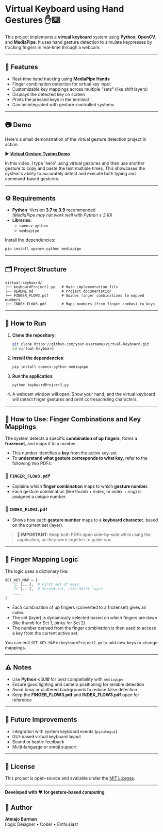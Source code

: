 # Virtual Keyboard using Hand Gestures ✋⌨️

This project implements a **virtual keyboard** system using **Python**, **OpenCV**, and **MediaPipe**. It uses hand gesture detection to simulate keypresses by tracking fingers in real-time through a webcam.

---

## 📌 Features

- Real-time hand tracking using **MediaPipe Hands**
- Finger combination detection for virtual key input
- Customizable key mappings across multiple "sets" (like shift layers)
- Displays the detected key on screen
- Prints the pressed keys in the terminal
- Can be integrated with gesture-controlled systems

---

## 📷 Demo

Here's a small demonstration of the virtual gesture detection project in action.

▶️ **[Virtual Gesture Typing Demo](https://drive.google.com/file/d/1VXpXoZoYqoqv9tEjfZt4rp4hLFTb3ZH_/view?usp=drive_link)**

In this video, I type 'hello' using virtual gestures and then use another gesture to copy and paste the text multiple times. This showcases the system's ability to accurately detect and execute both typing and command-based gestures.

---

## ⚙️ Requirements

- **Python**: Version **3.7 to 3.9** recommended  
  *(MediaPipe may not work well with Python ≥ 3.10)*
- **Libraries**:
  - `opencv-python`
  - `mediapipe`

Install the dependencies:

```bash
pip install opencv-python mediapipe
```

---

## 🗂️ Project Structure

```
virtual-keyboard/
├── keyboardProject2.py   # Main implementation file
├── README.md             # Project documentation
├── FINGER_FLOW3.pdf      # Guides finger combinations to mapped numbers
├── INDEX_FLOW3.pdf       # Maps numbers (from finger combos) to keys
```

---

## 🚀 How to Run

1. **Clone the repository**:
   ```bash
   git clone https://github.com/your-username/virtual-keyboard.git
   cd virtual-keyboard
   ```

2. **Install the dependencies**:
   ```bash
   pip install opencv-python mediapipe
   ```

3. **Run the application**:
   ```bash
   python keyboardProject2.py
   ```

4. A webcam window will open. Show your hand, and the virtual keyboard will detect finger gestures and print corresponding characters.

---

## 🧾 How to Use: Finger Combinations and Key Mappings

The system detects a specific **combination of up fingers**, forms a **frozenset**, and maps it to a number.

- This number identifies a **key** from the active key-set.
- To **understand what gesture corresponds to what key**, refer to the following two PDFs:

### 📘 `FINGER_FLOW3.pdf`
- Explains which **finger combination** maps to which **gesture number**.
- Each gesture combination (like thumb + index, or index + ring) is assigned a unique number.

### 📙 `INDEX_FLOW3.pdf`
- Shows how each **gesture number** maps to a **keyboard character**, based on the current set (layer).

> 🧠 **IMPORTANT**: Keep both PDFs open side-by-side while using the application, as they work together to guide you.

---

## 🎯 Finger Mapping Logic

The logic uses a dictionary like:

```python
SET_KEY_MAP = {
    1: [...],  # First set of keys
    2: [...],  # Second set, like Shift layer
    ...
}
```

- Each combination of up fingers (converted to a frozenset) gives an index.
- The set (layer) is dynamically selected based on which fingers are down (like thumb for Set 1, pinky for Set 2).
- The number derived from the finger combination is then used to access a key from the current active set.

You can edit `SET_KEY_MAP` in `keyboardProject2.py` to add new keys or change mappings.

---

## ⚠️ Notes

- Use **Python < 3.10** for best compatibility with `mediapipe`
- Ensure good lighting and camera positioning for reliable detection
- Avoid busy or cluttered backgrounds to reduce false detection
- Keep the **FINGER_FLOW3.pdf** and **INDEX_FLOW3.pdf** open for reference

---

## 🧠 Future Improvements

- Integration with system keyboard events (`pyautogui`)
- GUI-based virtual keyboard layout
- Sound or haptic feedback
- Multi-language or emoji support

---

## 📝 License

This project is open-source and available under the [MIT License](LICENSE).

---

**Developed with ❤️ for gesture-based computing**

## 👤 Author

**Atmajo Burman**  
Logic Designer • Coder • Enthusiast

